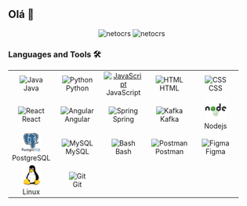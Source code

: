 <!--
<p align="left"> <img src="https://komarev.com/ghpvc/?username=netocrs&label=Profile%20views&color=0e75b6&style=flat" alt="netocrs" /> </p>
-->

## Olá 👋

<!--
<p align="left"> <a href="https://github.com/ryo-ma/github-profile-trophy"><img src="https://github-profile-trophy.vercel.app/?username=netocrs" alt="netocrs" /></a> </p>
-->

<div align="center">  
<img src="https://github-readme-stats.vercel.app/api?username=netocrs&show_icons=true&count_private=false&locale=en" alt="netocrs" />
<img src="https://github-readme-stats.vercel.app/api/top-langs?username=netocrs&show_icons=true&locale=en&layout=compact" alt="netocrs" />
</div>

<h3 align="left">Languages and Tools 🛠️</h3>
<p align="center">
  <table align="center">
    <tr>
      <td align="center" width="80">
        <img src="https://techstack-generator.vercel.app/java-icon.svg" width="45" height="55" alt="Java" />
        <br>Java
      </td>
      <td align="center" width="80">
        <img src="https://techstack-generator.vercel.app/python-icon.svg" alt="Python" width="45" height="55" />
        <br>Python
      </td>
      <td align="center" width="80">
         <a href="https://developer.mozilla.org/en-US/docs/Web/JavaScript" target="_blank" rel="noreferrer" >
        <img src="https://skillicons.dev/icons?i=javascript" width="43" height="43" alt="JavaScript" />
         </a>
        <br>JavaScript
      </td>
      <td align="center" width="80">
        <img src="https://skillicons.dev/icons?i=html" width="43" height="43" alt="HTML" />
        <br>HTML
      </td>
      <td align="center" width="80">
        <img src="https://skillicons.dev/icons?i=css" width="43" height="43" alt="CSS" />
        <br>CSS
      </td>
    </tr>
    <tr>
      <td align="center" width="80">
        <img src="https://techstack-generator.vercel.app/react-icon.svg" width="45" height="55" alt="React" />
        <br>React
      </td>
      <td align="center" width="80">
        <img src="https://angular.io/assets/images/logos/angular/angular.svg" width="43" height="43" alt="Angular" />
        <br>Angular
      </td>
      <td align="center" width="80">
        <img src="https://www.vectorlogo.zone/logos/springio/springio-icon.svg" width="43" height="43" alt="Spring" />
        <br>Spring
      </td>
      <td align="center" width="80">
        <img src="https://www.vectorlogo.zone/logos/apache_kafka/apache_kafka-icon.svg" width="43" height="43" alt="Kafka" />
        <br>Kafka
      </td>
      <td align="center" width="80">
        <img src="https://raw.githubusercontent.com/devicons/devicon/master/icons/nodejs/nodejs-original-wordmark.svg" width="43" height="43" alt="Nodejs" />
        <br>Nodejs
      </td>
    </tr>
    <tr>
      <td align="center" width="80">
        <img src="https://raw.githubusercontent.com/devicons/devicon/master/icons/postgresql/postgresql-original-wordmark.svg" width="40" height="40" alt="PostgreSQL" />
        <br>PostgreSQL
      </td>
      <td align="center" width="80">
        <img src="https://techstack-generator.vercel.app/mysql-icon.svg" width="45" height="55" alt="MySQL" />
        <br>MySQL
      </td>
      <td align="center" width="80">
        <img src="https://www.vectorlogo.zone/logos/gnu_bash/gnu_bash-icon.svg" width="43" height="43" alt="Bash" />
        <br>Bash
      </td>
      <td align="center" width="80">
        <img src="https://www.vectorlogo.zone/logos/getpostman/getpostman-icon.svg" width="43" height="43" alt="Postman" />
        <br>Postman
      </td>
      <td align="center" width="80">
        <img src="https://www.vectorlogo.zone/logos/figma/figma-icon.svg" width="43" height="43" alt="Figma" />
        <br>Figma
      </td>
    </tr>
    <tr>
      <td align="center" width="80">
        <img src="https://raw.githubusercontent.com/devicons/devicon/master/icons/linux/linux-original.svg" width="43" height="43" alt="Linux" />
        <br>Linux
      </td>
      <td align="center" width="80">
        <img src="https://www.vectorlogo.zone/logos/git-scm/git-scm-icon.svg" width="40" height="40" alt="Git" />
        <br>Git
      </td>
      <td colspan="3"></td> <!-- Empty space to maintain row structure -->
    </tr>
  </table>
</p>

<!--
<p align="left"> <a href="https://www.java.com" target="_blank" rel="noreferrer"> <img src="https://raw.githubusercontent.com/devicons/devicon/master/icons/java/java-original.svg" alt="java" width="40" height="40"/> </a> <a href="https://developer.mozilla.org/en-US/docs/Web/JavaScript" target="_blank" rel="noreferrer"> <img src="https://raw.githubusercontent.com/devicons/devicon/master/icons/javascript/javascript-original.svg" alt="javascript" width="40" height="40"/> </a> --> <!-- <a href="https://www.typescriptlang.org/" target="_blank" rel="noreferrer"> <img src="https://raw.githubusercontent.com/devicons/devicon/master/icons/typescript/typescript-original.svg" alt="typescript" width="40" height="40"/> </a> --> <!-- <a href="https://www.python.org" target="_blank" rel="noreferrer"> <img src="https://raw.githubusercontent.com/devicons/devicon/master/icons/python/python-original.svg" alt="python" width="40" height="40"/> </a> <a href="https://www.w3.org/html/" target="_blank" rel="noreferrer"> <img src="https://raw.githubusercontent.com/devicons/devicon/master/icons/html5/html5-original-wordmark.svg" alt="html5" width="40" height="40"/> </a> <a href="https://www.w3schools.com/css/" target="_blank" rel="noreferrer"> <img src="https://raw.githubusercontent.com/devicons/devicon/master/icons/css3/css3-original-wordmark.svg" alt="css3" width="40" height="40"/> </a> <a href="https://reactjs.org/" target="_blank" rel="noreferrer"> <img src="https://raw.githubusercontent.com/devicons/devicon/master/icons/react/react-original-wordmark.svg" alt="react" width="40" height="40"/> </a> <a href="https://angular.io" target="_blank" rel="noreferrer"> <img src="https://angular.io/assets/images/logos/angular/angular.svg" alt="angular" width="40" height="40"/> </a> <a href="https://spring.io/" target="_blank" rel="noreferrer"> <img src="https://www.vectorlogo.zone/logos/springio/springio-icon.svg" alt="spring" width="40" height="40"/> </a> <a href="https://kafka.apache.org/" target="_blank" rel="noreferrer"> <img src="https://www.vectorlogo.zone/logos/apache_kafka/apache_kafka-icon.svg" alt="kafka" width="40" height="40"/> </a> <a href="https://nodejs.org" target="_blank" rel="noreferrer"> <img src="https://raw.githubusercontent.com/devicons/devicon/master/icons/nodejs/nodejs-original-wordmark.svg" alt="nodejs" width="40" height="40"/> </a> 
-->
<!--
<a href="https://www.postgresql.org" target="_blank" rel="noreferrer"> <img src="https://raw.githubusercontent.com/devicons/devicon/master/icons/postgresql/postgresql-original-wordmark.svg" alt="postgresql" width="40" height="40"/> </a> <a href="https://www.mysql.com/" target="_blank" rel="noreferrer"> <img src="https://raw.githubusercontent.com/devicons/devicon/master/icons/mysql/mysql-original-wordmark.svg" alt="mysql" width="40" height="40"/> </a> <a href="https://www.gnu.org/software/bash/" target="_blank" rel="noreferrer"> <img src="https://www.vectorlogo.zone/logos/gnu_bash/gnu_bash-icon.svg" alt="bash" width="40" height="40"/> </a> <a href="https://postman.com" target="_blank" rel="noreferrer"> <img src="https://www.vectorlogo.zone/logos/getpostman/getpostman-icon.svg" alt="postman" width="40" height="40"/> </a> <a href="https://www.figma.com/" target="_blank" rel="noreferrer"> <img src="https://www.vectorlogo.zone/logos/figma/figma-icon.svg" alt="figma" width="40" height="40"/> </a> <a href="https://www.linux.org/" target="_blank" rel="noreferrer"> <img src="https://raw.githubusercontent.com/devicons/devicon/master/icons/linux/linux-original.svg" alt="linux" width="40" height="40"/> </a> <a href="https://git-scm.com/" target="_blank" rel="noreferrer"> <img src="https://www.vectorlogo.zone/logos/git-scm/git-scm-icon.svg" alt="git" width="40" height="40"/> </a> </p>
-->

